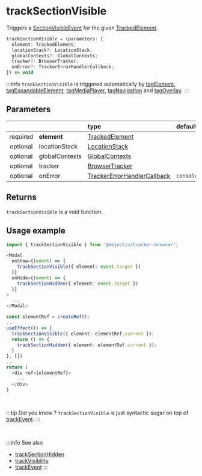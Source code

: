 # trackSectionVisible

Triggers a [SectionVisibleEvent](/taxonomy/events/SectionVisibleEvent.md) for the given [TrackedElement](/tracking/api-reference/definitions/TrackedElement.md).

```typescript
trackSectionVisible = (parameters: {
  element: TrackedElement;
  locationStack?: LocationStack;
  globalContexts?: GlobalContexts;
  tracker?: BrowserTracker;
  onError?: TrackerErrorHandlerCallback;
}) => void
```

:::info
`trackSectionVisible` is triggered automatically by [tagElement](/tracking/api-reference/locationTaggers/tagElement.md), [tagExpandableElement](/tracking/api-reference/locationTaggers/tagExpandableElement.md), [tagMediaPlayer](/tracking/api-reference/locationTaggers/tagMediaPlayer.md), [tagNavigation](/tracking/api-reference/locationTaggers/tagNavigation.md) and [tagOverlay](/tracking/api-reference/locationTaggers/tagOverlay.md).
:::

## Parameters
|          |             | type                                                                                                                                                     | default value
| :-:      | :--         | :--                                                                                                                                                      | :--           
| required | **element**    | [TrackedElement](/tracking/api-reference/definitions/TrackedElement.md)                           |
| optional | locationStack  | [LocationStack](/tracking/api-reference/core/LocationStack.md)                                    |
| optional | globalContexts | [GlobalContexts](/tracking/api-reference/core/GlobalContexts.md)                                  |
| optional | tracker        | [BrowserTracker](/tracking/api-reference/general/BrowserTracker.md)                               |
| optional | onError        | [TrackerErrorHandlerCallback](/tracking/api-reference/definitions/TrackerErrorHandlerCallback.md) | `console.error`

## Returns
`trackSectionVisible` is a void function.

## Usage example

```typescript jsx
import { trackSectionVisible } from '@objectiv/tracker-browser';
```

```typescript jsx
<Modal
  onShow={(event) => {
    trackSectionVisible({ element: event.target })
  }}
  onHide={(event) => {
    trackSectionHidden({ element: event.target })
  }}
>
  ...
</Modal>
```

```typescript jsx
const elementRef = createRef();
...
useEffect(() => {
  trackSectionVisible({ element: elementRef.current });
  return () => {
    trackSectionHidden({ element: elementRef.current });
  }
}, [])
...
return (
  <div ref={elementRef}>
    ...
  </div>
)
```

<br />

:::tip Did you know ?
`trackSectionVisible` is just syntactic sugar on top of [trackEvent](/tracking/api-reference/eventTrackers/trackEvent.md).
:::

<br />

:::info See also
- [trackSectionHidden](/tracking/api-reference/eventTrackers/trackSectionHidden.md)
- [trackVisibility](/tracking/api-reference/eventTrackers/trackVisibility.md)
- [trackEvent](/tracking/api-reference/eventTrackers/trackEvent.md)
  :::
